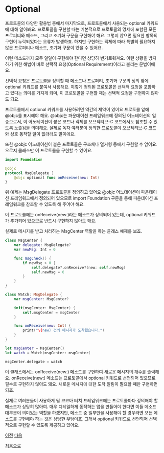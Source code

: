 # Optional

프로토콜의 다양한 활용법 중에서 마지막으로, 프로토콜에서 사용되는 optional 키워드에 대해 알아봐요. 프로토콜을 구현할 때는 기본적으로 프로토콜의 명세에 포함된 모든 프로퍼티와 메소드, 그리고 초기화 구문을 구현해야 해요. 그렇지 않으면 필요한 항목의 구현이 누락되었다는 오류가 발생하죠. 하지만 구현하는 객체에 따라 특별히 필요하지 않은 프로퍼티나 메소드, 초기화 구문이 있을 수 있어요.

이런 메소드까지 모두 일일이 구현해야 한다면 상당히 번거로워져요. 이런 상황을 방지하기 위한 해법이 바로 선택적 요청(Optional Requirement)이라고 불리는 문법이에요.

선택적 요청은 프로토콜을 정의할 때 메소드나 프로퍼티, 초기화 구문의 정의 앞에 optional 키워드를 붙여서 사용해요. 이렇게 정의된 프로토콜은 선택적 요청을 포함하고 있다는 의미를 가지게 되며, 이 프로토콜을 구현할 때는 선택적 요청을 구현하지 않아도 되요.

프로토콜에서 optional 키워드를 사용하려면 약간의 제약이 있어요 프로토콜 앞에 @objc를 표시해야 해요. @objc는 파운데이션 프레임워크에 정의된 어노테이션의 일종으로서, 이 어노테이션이 붙은 코드나 객체를 오브젝티브-C 코드에서도 참조할 수 있도록 노출됨을 의미해요. 실제로 독자 여러분이 정의한 프로토콜이 오브젝티브-C 코드와 상호 동작할 일이 없더라도 말이에요.

또한 @objc 어노테이션이 붙은 프로토콜은 구조체나 열거형 등에서 구현할 수 없어요. 오로지 클래스만 이 프로토콜을 구현할 수 있어요.

```swift
import Foundation

@objc
protocol MsgDelegate {
    @objc optional func onReceive(new: Int)
}
```

위 예제는 MsgDelegate 프로토콜을 정의하고 있어요 @objc 어노테이션이 파운데이션 프레임워크에서 정의되어 있으므로 import Foundation 구문을 통해 파운데이션 프레임워크를 참조할 수 있도록 해 주어야 해요.

이 프로토콜에는 onReceive(new:)라는 메소드가 정의되어 있는데, optional 키워드가 추가되어 있으므로 반드시 구현하지 않아도 돼요.

실제로 메시지를 받고 처리하는 MsgCenter 역할을 하는 클래스 예제를 보죠.

```swift
class MsgCenter {
    var delegate: MsgDelegate?
    var newMsg: Int = 0

    func msgCheck() {
        if newMsg > 0 {
            self.delegate?.onReceive?(new: self.newMsg)
            self.newMsg = 0
        }
    }
}

class Watch: MsgDelegate {
    var msgCenter: MsgCenter?

    init(msgCenter: MsgCenter) {
        self.msgCenter = msgCenter
    }

    func onReceive(new: Int) {
        print("\(new) 건의 메시지가 도착했습니다.")
    }
}

let msgCenter = MsgCenter()
let watch = Watch(msgCenter: msgCenter)

msgCenter.delegate = watch
```

이 클래스에서는 onReceive(new:) 메소드를 구현하여 새로운 메시지의 개수를 출력해요. onReceive(new:) 메소드는 프로토콜에서 optional 키워드로 선언되어 있으므로 필수로 구현하지 않아도 돼요. 새로운 메시지에 대한 도착 알림이 필요할 때만 구현하면 되죠.

실제로 여러분들이 사용하게 될 코코아 터치 프레임워크에는 프로토콜마다 정의해야 할 메소드가 상당히 많아여. 매우 디테일하게 동작하는 앱을 만들어야 한다면 이들 메소드 대부분이 의미있는 역할을 하겠지만, 메소드 중 일부만을 사용해야 할 경우라면 모든 메소드를 구현해야 하는 것은 상당한 부담이죠. 그래서 optional 키워드로 선언되어 선택적으로 구현할 수 있도록 제공하고 있어요.

[이전](https://github.com/MojitoBar/iOS-DeepDive/blob/main/%EA%BC%BC%EA%BC%BC%ED%95%9C_%EC%9E%AC%EC%9D%80%EC%94%A8%EC%9D%98_Swift_%EB%AC%B8%EB%B2%95%ED%8E%B8/10.4.3.md)
[다음](https://github.com/MojitoBar/iOS-DeepDive/blob/main/%EA%BC%BC%EA%BC%BC%ED%95%9C_%EC%9E%AC%EC%9D%80%EC%94%A8%EC%9D%98_Swift_%EB%AC%B8%EB%B2%95%ED%8E%B8/11.md)

[처음으로](https://github.com/MojitoBar/iOS-DeepDive/blob/main/%EA%BC%BC%EA%BC%BC%ED%95%9C_%EC%9E%AC%EC%9D%80%EC%94%A8%EC%9D%98_Swift_%EB%AC%B8%EB%B2%95%ED%8E%B8/README.md)
